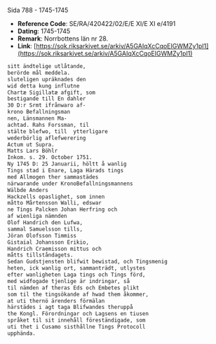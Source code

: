 Sida 788 - 1745-1745

- **Reference Code**: SE/RA/420422/02/E/E XI/E XI e/4191
- **Dating**: 1745-1745
- **Remark**: Norrbottens län nr 28.
- **Link**: [https://sok.riksarkivet.se/arkiv/A5GAIqXcCqoEIGWMZy1pI1](https://sok.riksarkivet.se/arkiv/A5GAIqXcCqoEIGWMZy1pI1)

```txt linenums="1"
sitt ändtelige utlåtande,
berörde mål meddela.
sluteligen upräknades den
wid detta kung influtne
Chartæ Sigillatæ afgift, som
bestigande till En dahler
30 D:r Srmt ifrånwaro af-
krono Befallningsman
nen, Länsmannen Ma-
achtad. Rahs Forssman, til
stälte blefwo, till  ytterligare
wederbörlig aflefwerering
Actum ut Supra.
Matts Lars Böhlr
Inkom. s. 29. October 1751.
Ny 1745 D: 25 Januarii, höltt å wanlig
Tings stad i Enare, Laga Härads tings
med Allmogen ther sammastädes
närwarande under KronoBefallningsmannens
Wälbde Anders
Hackzells opaslighet, som innen
måtto Mårtensson Walli, edswar
ne Tings Palcken Johan Herfring och
af wienliga nämnden
Olof Handrich den Lufwa,
sammal Samuelsson tills,
Jöran Olofsson Timmiss
Gistaial Johansson Erikio,
Handrich Craemisson mittus och
måtts tillståndagets.
Sedan Gudstjensten blifwit bewistad, och Tingsmenig
heten, ick wanlig ort, sammanträdt, utlystes
efter wanligheten Laga tings och Tings förd,
med widfogade tjenlige är indringar, så
til nämden af theras Eds och Embetes plikt
som til the tingsökande af hwad them åkommer,
at uti thernö ärenders förmälan
härstädes i agt taga Blifwandes theruppå
the Kongl. Förordningar och Lagsens en tiusen
språket til sit innehåll föreständigade, som
uti thet i Cusamo sisthållne Tings Protocoll
upphända.
```
